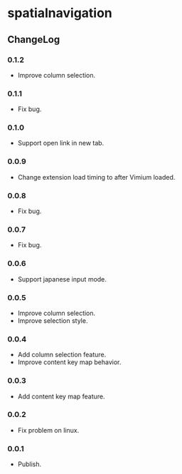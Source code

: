 # spatialnavigation

## ChangeLog

### 0.1.2

* Improve column selection.

### 0.1.1

* Fix bug.

### 0.1.0

* Support open link in new tab.

### 0.0.9

* Change extension load timing to after Vimium loaded.

### 0.0.8

* Fix bug.

### 0.0.7

* Fix bug.

### 0.0.6

* Support japanese input mode.

### 0.0.5

* Improve column selection.
* Improve selection style.

### 0.0.4

* Add column selection feature.
* Improve content key map behavior.

### 0.0.3

* Add content key map feature.

### 0.0.2

* Fix problem on linux.

### 0.0.1

* Publish.
